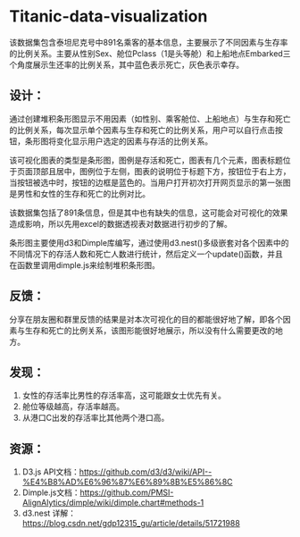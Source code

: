 # Titanic-data-visualization
<p>该数据集包含泰坦尼克号中891名乘客的基本信息，主要展示了不同因素与生存率的比例关系。主要从性别Sex、舱位Pclass（1是头等舱）和上船地点Embarked三个角度展示生还率的比例关系，其中蓝色表示死亡，灰色表示幸存。

## 设计：
<p>通过创建堆积条形图显示不用因素（如性别、乘客舱位、上船地点）与生存和死亡的比例关系，每次显示单个因素与生存和死亡的比例关系，用户可以自行点击按钮，条形图将变化显示用户选定的因素与存活的比例关系。
<p>该可视化图表的类型是条形图，图例是存活和死亡，图表有几个元素，图表标题位于页面顶部且居中，图例位于左侧，图表的说明位于标题下方，按钮位于右上方，当按钮被选中时，按钮的边框是蓝色的。当用户打开初次打开网页显示的第一张图是男性和女性的生存和死亡的比例对比。
<p>该数据集包括了891条信息，但是其中也有缺失的信息，这可能会对可视化的效果造成影响，所以先用excel的数据透视表对数据进行初步的了解。
<p>条形图主要使用d3和Dimple库编写，通过使用d3.nest()多级嵌套对各个因素中的不同情况下的存活人数和死亡人数进行统计，然后定义一个update()函数，并且在函数里调用dimple.js来绘制堆积条形图。

## 反馈：
分享在朋友圈和群里反馈的结果是对本次可视化的目的都能很好地了解，即各个因素与生存和死亡的比例关系，该图形能很好地展示，所以没有什么需要更改的地方。

## 发现：
1.  女性的存活率比男性的存活率高，这可能跟女士优先有关。
2.  舱位等级越高，存活率越高。
3.  从港口C出发的存活率比其他两个港口高。

## 资源：
1.  D3.js API文档：https://github.com/d3/d3/wiki/API--%E4%B8%AD%E6%96%87%E6%89%8B%E5%86%8C
2.  Dimple.js文档：https://github.com/PMSI-AlignAlytics/dimple/wiki/dimple.chart#methods-1
3.  d3.nest 详解：https://blog.csdn.net/gdp12315_gu/article/details/51721988

